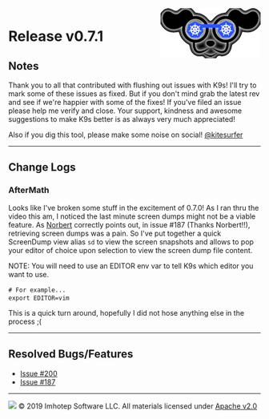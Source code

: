 <img src="https://raw.githubusercontent.com/derailed/k9s/master/assets/k9s_small.png" align="right" width="200" height="auto"/>

# Release v0.7.1

## Notes

Thank you to all that contributed with flushing out issues with K9s! I'll try to mark some of these issues as fixed. But if you don't mind grab the latest rev and see if we're happier with some of the fixes! If you've filed an issue please help me verify and close. Your support, kindness and awesome suggestions to make K9s better is as always very much appreciated!

Also if you dig this tool, please make some noise on social! [@kitesurfer](https://twitter.com/kitesurfer)

---

## Change Logs

### AfterMath

Looks like I've broken some stuff in the excitement of 0.7.0! As I ran thru the video this am, I noticed the last minute screen dumps might not be a viable feature. As [Norbert](https://github.com/ncsibra) correctly points out, in issue #187 (Thanks Norbert!!), retrieving screen dumps was a pain. So I've put together a quick ScreenDump view alias `sd` to view the screen snapshots and allows to pop your editor of choice upon selection to view the screen dump file content.

NOTE: You will need to use an EDITOR env var to tell K9s which editor you want to use.

```shell
# For example...
export EDITOR=vim
```

This is a quick turn around, hopefully I did not hose anything else in the process ;(

---

## Resolved Bugs/Features

+ [Issue #200](https://github.com/kswapd/k10s/issues/200)
+ [Issue #187](https://github.com/kswapd/k10s/issues/187)

---

<img src="https://raw.githubusercontent.com/derailed/k9s/master/assets/imhotep_logo.png" width="32" height="auto"/> © 2019 Imhotep Software LLC. All materials licensed under [Apache v2.0](http://www.apache.org/licenses/LICENSE-2.0)
